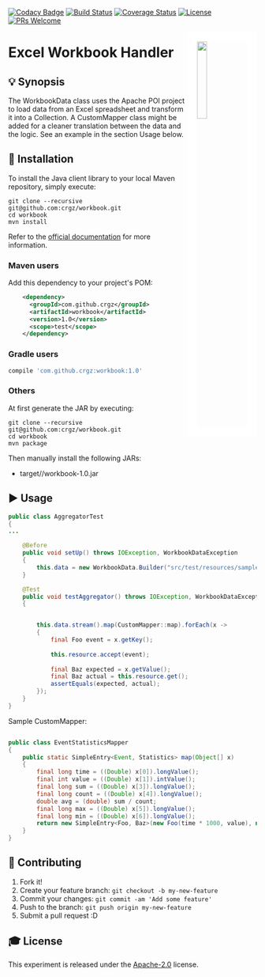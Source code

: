 [![Codacy Badge](https://api.codacy.com/project/badge/Grade/7e7b4472a8d342e3839dd70cbc600838)](https://www.codacy.com/app/conrado-m/workbook?utm_source=github.com&amp;utm_medium=referral&amp;utm_content=crgz/workbook&amp;utm_campaign=Badge_Grade)
[![Build Status](https://travis-ci.org/crgz/workbook.svg?branch=master)](https://travis-ci.org/crgz/workbook)
[![Coverage Status](https://coveralls.io/repos/github/conrado-m/workbooks/badge.svg?branch=master)](https://coveralls.io/github/conrado-m/workbooks?branch=master)
[![License](https://img.shields.io/badge/License-Apache%202.0-blue.svg)](https://opensource.org/licenses/Apache-2.0)
[![PRs Welcome](https://img.shields.io/badge/PRs-welcome-brightgreen.svg?style=flat-square)](http://makeapullrequest.com)

<img src="./doc/streaming-icon.jpg?raw=true" width="20%" align="right" style="border:20px solid white">


# Excel Workbook Handler

## 💡 Synopsis
The WorkbookData class uses the Apache POI project to load data from an Excel spreadsheet and transform it into a Collection. A CustomMapper class might be added for a cleaner translation between the data and the logic. See an example in the section Usage below.

## 💾 Installation

To install the Java client library to your local Maven repository, simply execute:

```shell
git clone --recursive git@github.com:crgz/workbook.git
cd workbook
mvn install
```

Refer to the [official documentation](https://maven.apache.org/plugins/maven-deploy-plugin/usage.html) for more information.

### Maven users

Add this dependency to your project's POM:

```xml
    <dependency>
      <groupId>com.github.crgz</groupId>
      <artifactId>workbook</artifactId>
      <version>1.0</version>
      <scope>test</scope>
    </dependency>
```

### Gradle users

```groovy
compile 'com.github.crgz:workbook:1.0'
```

### Others

At first generate the JAR by executing:

```
git clone --recursive git@github.com:crgz/workbook.git
cd workbook
mvn package
```

Then manually install the following JARs:

* target//workbook-1.0.jar

## ▶️ Usage

```Java
public class AggregatorTest
{
...

	@Before
	public void setUp() throws IOException, WorkbookDataException
	{
		this.data = new WorkbookData.Builder("src/test/resources/sample.xls").sheet(0).build().collection();
	}

	@Test
	public void testAggregator() throws IOException, WorkbookDataException
	{


		this.data.stream().map(CustomMapper::map).forEach(x ->
		{
			final Foo event = x.getKey();
			
			this.resource.accept(event);
						
			final Baz expected = x.getValue();
			final Baz actual = this.resource.get();
			assertEquals(expected, actual);
		});
	}
}
```
Sample CustomMapper:

```Java

public class EventStatisticsMapper
{
	public static SimpleEntry<Event, Statistics> map(Object[] x)
	{
		final long time = ((Double) x[0]).longValue();
		final int value = ((Double) x[1]).intValue();
		final long sum = ((Double) x[3]).longValue();
		final long count = ((Double) x[4]).longValue();
		double avg = (double) sum / count;
		final long max = ((Double) x[5]).longValue();
		final long min = ((Double) x[6]).longValue();
		return new SimpleEntry<Foo, Baz>(new Foo(time * 1000, value), new Baz(sum, count, max, min, avg));
	}
}
```

## 🎁 Contributing

1. Fork it!
2. Create your feature branch: `git checkout -b my-new-feature`
3. Commit your changes: `git commit -am 'Add some feature'`
4. Push to the branch: `git push origin my-new-feature`
5. Submit a pull request :D

## 🎓 License
This experiment is released under the [Apache-2.0](https://opensource.org/licenses/Apache-2.0) license.
